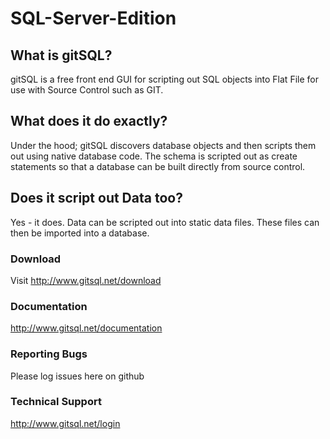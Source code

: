# SQL-Server-Edition

## What is gitSQL?

gitSQL is a free front end GUI for scripting out SQL objects into Flat File for use with Source Control such as GIT.

## What does it do exactly?

Under the hood; gitSQL discovers database objects and then scripts them out using native database code. The schema is scripted out as create statements so that a database can be built directly from source control.

## Does it script out Data too?

Yes - it does. Data can be scripted out into static data files. These files can then be imported into a database.

### Download
Visit http://www.gitsql.net/download

### Documentation
http://www.gitsql.net/documentation

### Reporting Bugs
Please log issues here on github

### Technical Support
http://www.gitsql.net/login
